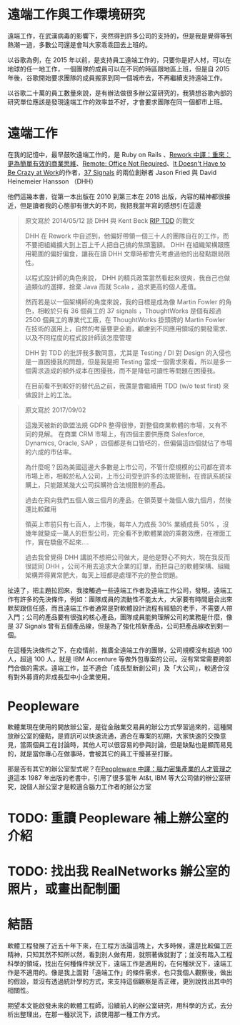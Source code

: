 # 遠端工作與工作環境研究

遠端工作，在武漢病毒的影響下，突然得到許多公司的支持的，但是我是覺得等到熱潮一過，多數公司還是會叫大家乖乖回去上班的。

以谷歌為例，在 2015 年以前，是支持員工遠端工作的，只要你是好人材，可以在地球的任一地工作，一個團隊的成員可以在不同的時區跟地區上班，但是自 2015 年後，谷歌開始要求團隊的成員搬家到同一個城市去，不再繼續支持遠端工作。

以谷歌二十萬的員工數量來說，是有辦法做很多辦公室研究的，我猜想谷歌內部的研究單位應該是發現遠端工作的效率並不好，才會要求團隊在同一個都市上班。

# 遠端工作

在我的記憶中，最早鼓吹遠端工作的，是 Ruby on Rails 、[Rework 中譯：重來：更為簡單有效的商業思維](https://www.books.com.tw/products/CN10704388?sloc=main)、[Remote: Office Not Required](https://amzn.to/3jwDAUQ)、[It Doesn't Have to Be Crazy at Work](https://amzn.to/3cRcdC6)的作者，[37 Signals](https://37signals.com/) 的兩位創辦者 Jason Fried 與 David Heinemeier Hansson （DHH）

他們這幾本書，從第一本出版在 2010 到第三本在 2018 出版，內容的精神都很接近，但是讀者我的心態卻有很大的不同，我把我當年寫的感想引在這邊

> 原文寫於 2014/05/12 談 DHH 與 Kent Beck [RIP TDD](https://www.facebook.com/notes/kent-beck/rip-tdd/750840194948847/) 的戰文
> 
> DHH 在 Rework 中自述到，他偏好帶領一個三十人的團隊自在的工作，而不要把組織擴大到上百上千人把自己搞的焦頭濫額。 DHH 在組織架構跟應用範圍的偏好偏食，讓我在讀 DHH 文章時都會先考慮過他的出發點跟局限性。
> 
> 以程式設計師的角色來說， DHH 的精兵政策當然看起來很爽，我自己也做過類似的選擇，捨棄 Java 而就 Scala ，追求更高的個人產值。
> 
> 然而若是以一個架構師的角度來說，我的目標是成為像 Martin Fowler 的角色，相較於只有 36 個員工的 37 signals ，ThoughtWorks 是個有超過 2500 個員工的專業代工廠，在 ThoughtWorks 掛頭牌的 Martin Fowler 在技術的選用上，自然的考量要更全面，顧慮到不同應用領域的開發需求、以及不同程度的程式設計師該怎麼管理
> 
> DHH 對 TDD 的批評我多數同意，尤其是 Testing / DI 對 Design 的入侵也是一直困擾我的問題，但是我是把 Testing 當成一個需求來看，所以是多一個需求造成的額外成本在困擾我，而不是降低可讀性等問題在困擾我。
> 
> 在目前看不到較好的替代品之前，我還是會繼續用 TDD (w/o test first) 來做設計上的工法。

<p/>

> 原文寫於 2017/09/02
> 
> 這幾天被新的歐盟法規 GDPR 整得很慘，對整個商業軟體的市場，又有不同的見解。
> 在商業 CRM 市場上，有四個主要供應商 Salesforce, Dynamics, Oracle, SAP ，四個都是有口皆呸的，但偏偏這四個就佔了市場的六成的市佔率。
> 
> 為什麼呢？因為美國這邊大多數是上市公司，不管什麼規模的公司都在資本市場上市，相較於私人公司，上市公司受到許多的法規管制，在資訊系統採購上，只能跟某幾大公司採購符合法規限制的產品。
> 
> 過去在飛向我們五個人做三個月的產品，在領英要十幾個人做九個月，然後還比較難用
> 
> 領英上市前只有七百人，上市後，每年人力成長 30% 業績成長 50% ，沒幾年就變成一萬人的巨型公司，完全看不到軟體業說的乘數效應，在裡面工作，實在驕傲不起來....
> 
> 過去我曾覺得 DHH 講說不想把公司做大，是他是野心不夠大，現在我反而很認同 DHH ，公司不用去追求大企業的訂單，而把自己的軟體架構、組織架構弄得異常肥大，每天上班都是處理不完的整合問題。


扯遠了，把主題拉回來，我接觸過一些遠端工作者及遠端工作公司，發現，遠端工作有許多的先決條件，例如：團隊成員的流動性不能太大，大家要有時間磨合出來默契跟信任感，而且遠端工作者通常是對軟體設計流程有經驗的老手，不需要人帶入門；公司的產品要有很強的核心產品，團隊成員能夠理解公司的業務是什麼，像是 37 Signals 曾有五個產品線，但是為了強化核新產品，公司把產品線收到剩一個。

在這種先決條件之下，在疫情前，推廣全遠端工作的團隊，公司規模沒有超過 100 人，超過 100 人，就是 IBM Accenture 等做外包專案的公司。沒有常常需要跨部門合做的需求。遠端工作，並不適合「成長型新創公司」及「大公司」，較適合沒有對外募資的非成長型中小企業使用。

# Peopleware

軟體業現在使用的開放辦公室，是從金融業交易員的辦公方式學習過來的，這種開放辦公室的優點，是資訊可以快速流通，適合在專案的初期，大家快速的交換意見，當兩個員工在討論時，其他人可以很容易的參與討論，但是缺點也是顯而易見的，就是當你專心在做事時，會被其它的員工干擾甚至打斷。

那是否有其它的辦公室型式呢？在[Peopleware 中譯：腦力密集產業的人才管理之道](https://www.books.com.tw/products/0010659524)這本 1987 年出版的老書中，引用了很多當年 At&t, IBM 等大公司做的辦公室研究，說個人辦公室才是較適合腦力工作者的辦公方室

# TODO: 重讀 Peopleware 補上辦公室的介紹
# TODO: 找出我 RealNetworks 辦公室的照片，或畫出配制圖

# 結語

軟體工程發展了近五十年下來，在工程方法論這塊上，大多時候，還是比較偏工匠精神，只知其然不知所以然，看到別人做有用，就照著做就對了；並沒有踏入工程科學的領域，找出在何種條件狀況下，遠端工作是適用的，在何種狀況下，遠端工作是不適用的。像是我上面對「遠端工作」的條件需求，也只我個人觀察後，做出的假設，並沒有透過統計學的方式，來支持這個觀察是否正確，更別說找出其中的相關性。

期望本文能啟發未來的軟體工程師，沿續前人的辦公室研究，用科學的方式，去分析出整理出，在那一種狀況下，該使用那一種工作方式。

<div id="fb-root"></div>
<script async defer crossorigin="anonymous" src="https://connect.facebook.net/en_US/sdk.js#xfbml=1&version=v8.0&appId=206989179619&autoLogAppEvents=1" nonce="b5OFChIo"></script>

<div class="fb-comments" data-href="https://elderengineer.github.io/book-sillicon-valley/53.html" data-numposts="10" data-width="" lazy="true"></div>